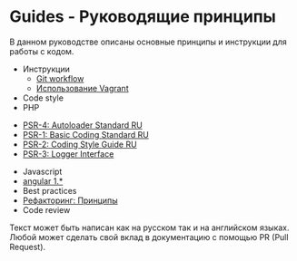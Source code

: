 # Guides - Руководящие принципы

В данном руководстве описаны основные принципы и инструкции для работы с кодом.

 - Инструкции
   - [Git workflow](instructions/git.md)
   - [Использование Vagrant](instructions/vagrant.md)
 - Code style
  - PHP
   * [PSR-4: Autoloader Standard RU](https://github.com/php-fig/fig-standards/blob/master/accepted/ru/PSR-4-autoloader.md) 
   * [PSR-1: Basic Coding Standard RU](https://github.com/php-fig/fig-standards/blob/master/accepted/ru/PSR-1-basic-coding-standard.md)
   * [PSR-2: Coding Style Guide RU](https://github.com/php-fig/fig-standards/blob/master/accepted/ru/PSR-2-coding-style-guide.md)
   * [PSR-3: Logger Interface](https://github.com/php-fig/fig-standards/blob/master/accepted/PSR-3-logger-interface.md)
  - Javascript
   - [angular 1.*](https://github.com/johnpapa/angularjs-styleguide)  
 - Best practices
  - [Рефакторинг: Принципы](http://refactoring.guru/ru/)
 - Code review

Текст может быть написан как на русском так и на английском языках.
Любой может сделать свой вклад в документацию с помощью PR (Pull Request).

